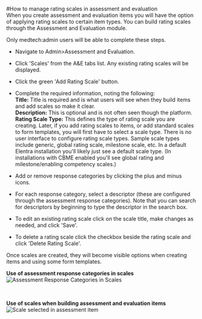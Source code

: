 #How to manage rating scales in assessment and evaluation  
When you create assessment and evaluation items you will have the option of applying rating scales to certain item types.  You can build rating scales through the Assessment and Evaluation module.

Only medtech:admin users will be able to complete these steps.

* Navigate to Admin>Assessment and Evaluation.
* Click 'Scales' from the A&E tabs list.  Any existing rating scales will be displayed.
* Click the green 'Add Rating Scale' button.
* Complete the required information, noting the following:  
**Title:** Title is required and is what users will see when they build items and add scales so make it clear.  
**Description:** This is optional and is not often seen though the platform.  
**Rating Scale Type:** This defines the type of rating scale you are creating.  Later, if you add rating scales to items, or add standard scales to form templates, you will first have to select a scale type.  There is no user interface to configure rating scale types.  Sample scale types include generic, global rating scale, milestone scale, etc.  In a default Elentra installation you'll likely just see a default scale type.  (In installations with CBME enabled you'll see global rating and milestone/enabling competency scales.)
* Add or remove response categories by clicking the plus and minus icons.
* For each response category, select a descriptor (these are configured through the assessment response categories).  Note that you can search for descriptors by beginning to type the descriptor in the search box.

* To edit an existing rating scale click on the scale title, make changes as needed, and click 'Save'.
* To delete a rating scale click the checkbox beside the rating scale and click 'Delete Rating Scale'.

Once scales are created, they will become visible options when creating items and using some form templates.


**Use of assessment response categories in scales**  
![Assessment Response Categories in Scales](/img/systemsetup/assessmentresponsecategories-usedinscales-me1.12.png)

&nbsp;  

**Use of scales when building assessment and evaluation items**  
![Scale selected in assessment item](/img/systemsetup/scales-responsecategories-me1.12.png)

